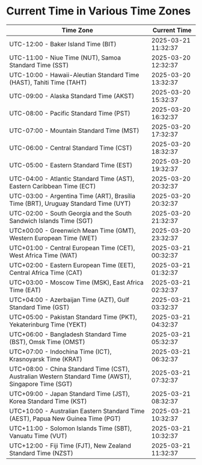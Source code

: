 # Current Time in Various Time Zones

| Time Zone | Current Time |
|-----------|--------------|
| UTC-12:00 - Baker Island Time (BIT) | 2025-03-21 11:32:37 |
| UTC-11:00 - Niue Time (NUT), Samoa Standard Time (SST) | 2025-03-20 12:32:37 |
| UTC-10:00 - Hawaii-Aleutian Standard Time (HAST), Tahiti Time (TAHT) | 2025-03-20 13:32:37 |
| UTC-09:00 - Alaska Standard Time (AKST) | 2025-03-20 15:32:37 |
| UTC-08:00 - Pacific Standard Time (PST) | 2025-03-20 16:32:37 |
| UTC-07:00 - Mountain Standard Time (MST) | 2025-03-20 17:32:37 |
| UTC-06:00 - Central Standard Time (CST) | 2025-03-20 18:32:37 |
| UTC-05:00 - Eastern Standard Time (EST) | 2025-03-20 19:32:37 |
| UTC-04:00 - Atlantic Standard Time (AST), Eastern Caribbean Time (ECT) | 2025-03-20 20:32:37 |
| UTC-03:00 - Argentina Time (ART), Brasília Time (BRT), Uruguay Standard Time (UYT) | 2025-03-20 20:32:37 |
| UTC-02:00 - South Georgia and the South Sandwich Islands Time (SGT) | 2025-03-20 21:32:37 |
| UTC±00:00 - Greenwich Mean Time (GMT), Western European Time (WET) | 2025-03-20 23:32:37 |
| UTC+01:00 - Central European Time (CET), West Africa Time (WAT) | 2025-03-21 00:32:37 |
| UTC+02:00 - Eastern European Time (EET), Central Africa Time (CAT) | 2025-03-21 01:32:37 |
| UTC+03:00 - Moscow Time (MSK), East Africa Time (EAT) | 2025-03-21 02:32:37 |
| UTC+04:00 - Azerbaijan Time (AZT), Gulf Standard Time (GST) | 2025-03-21 03:32:37 |
| UTC+05:00 - Pakistan Standard Time (PKT), Yekaterinburg Time (YEKT) | 2025-03-21 04:32:37 |
| UTC+06:00 - Bangladesh Standard Time (BST), Omsk Time (OMST) | 2025-03-21 05:32:37 |
| UTC+07:00 - Indochina Time (ICT), Krasnoyarsk Time (KRAT) | 2025-03-21 06:32:37 |
| UTC+08:00 - China Standard Time (CST), Australian Western Standard Time (AWST), Singapore Time (SGT) | 2025-03-21 07:32:37 |
| UTC+09:00 - Japan Standard Time (JST), Korea Standard Time (KST) | 2025-03-21 08:32:37 |
| UTC+10:00 - Australian Eastern Standard Time (AEST), Papua New Guinea Time (PGT) | 2025-03-21 10:32:37 |
| UTC+11:00 - Solomon Islands Time (SBT), Vanuatu Time (VUT) | 2025-03-21 10:32:37 |
| UTC+12:00 - Fiji Time (FJT), New Zealand Standard Time (NZST) | 2025-03-21 11:32:37 |

